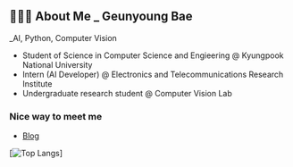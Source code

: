 ## 👩🏻‍💻 About Me _ Geunyoung Bae 
_AI, Python, Computer Vision

- Student of Science in Computer Science and Engieering @ Kyungpook National University
- Intern (AI Developer) @ Electronics and Telecommunications Research Institute
- Undergraduate research student @ Computer Vision Lab

### Nice way to meet me
- <a href="https://velog.io/@flora8207">Blog</a>

[![Top Langs](https://github-readme-stats.vercel.app/api/top-langs/?username=flora101&layout=compact)]
